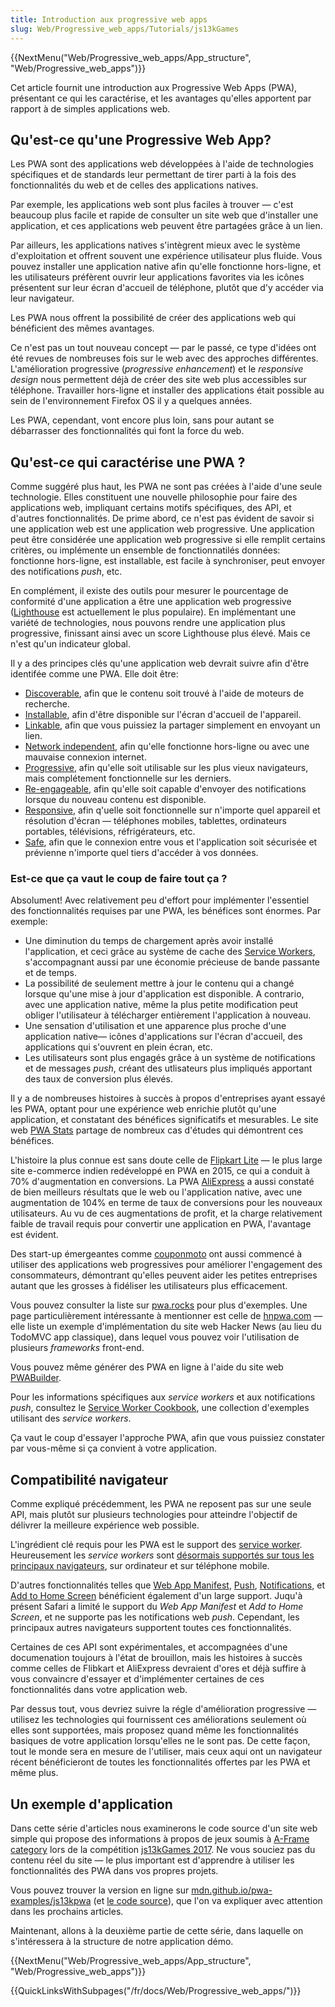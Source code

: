 ```yaml
---
title: Introduction aux progressive web apps
slug: Web/Progressive_web_apps/Tutorials/js13kGames
---
```


{{NextMenu("Web/Progressive_web_apps/App_structure", "Web/Progressive_web_apps")}}

Cet article fournit une introduction aux Progressive Web Apps (PWA), présentant ce qui les caractérise, et les avantages qu'elles apportent par rapport à de simples applications web.

## Qu'est-ce qu'une Progressive Web App?

Les PWA sont des applications web développées à l'aide de technologies spécifiques et de standards leur permettant de tirer parti à la fois des fonctionnalités du web et de celles des applications natives.

Par exemple, les applications web sont plus faciles à trouver — c'est beaucoup plus facile et rapide de consulter un site web que d'installer une application, et ces applications web peuvent être partagées grâce à un lien.

Par ailleurs, les applications natives s'intègrent mieux avec le système d'exploitation et offrent souvent une expérience utilisateur plus fluide. Vous pouvez installer une application native afin qu'elle fonctionne hors-ligne, et les utilisateurs préfèrent ouvrir leur applications favorites via les icônes présentent sur leur écran d'accueil de téléphone, plutôt que d'y accéder via leur navigateur.

Les PWA nous offrent la possibilité de créer des applications web qui bénéficient des mêmes avantages.

Ce n'est pas un tout nouveau concept — par le passé, ce type d'idées ont été revues de nombreuses fois sur le web avec des approches différentes. L'amélioration progressive (_progressive enhancement_) et le _responsive design_ nous permettent déjà de créer des site web plus accessibles sur téléphone. Travailler hors-ligne et installer des applications était possible au sein de l'environnement Firefox OS il y a quelques années.

Les PWA, cependant, vont encore plus loin, sans pour autant se débarrasser des fonctionnalités qui font la force du web.

## Qu'est-ce qui caractérise une PWA ?

Comme suggéré plus haut, les PWA ne sont pas créées à l'aide d'une seule technologie. Elles constituent une nouvelle philosophie pour faire des applications web, impliquant certains motifs spécifiques, des API, et d'autres fonctionnalités. De prime abord, ce n'est pas évident de savoir si une application web est une application web progressive. Une application peut être considérée une application web progressive si elle remplit certains critères, ou implémente un ensemble de fonctionnatilés données: fonctionne hors-ligne, est installable, est facile à synchroniser, peut envoyer des notifications _push_, etc.

En complément, il existe des outils pour mesurer le pourcentage de conformité d'une application a être une application web progressive ([Lighthouse](https://developers.google.com/web/tools/lighthouse/) est actuellement le plus populaire). En implémentant une variété de technologies, nous pouvons rendre une application plus progressive, finissant ainsi avec un score Lighthouse plus élevé. Mais ce n'est qu'un indicateur global.

Il y a des principes clés qu'une application web devrait suivre afin d'être identifée comme une PWA. Elle doit être:

- [Discoverable](/fr/docs/Web/Progressive_web_apps/Advantages#Discoverable), afin que le contenu soit trouvé à l'aide de moteurs de recherche.
- [Installable](/fr/docs/Web/Progressive_web_apps/Advantages#Installable), afin d'être disponible sur l'écran d'accueil de l'appareil.
- [Linkable](/fr/docs/Web/Progressive_web_apps/Advantages#Linkable), afin que vous puissiez la partager simplement en envoyant un lien.
- [Network independent](/fr/docs/Web/Progressive_web_apps/Advantages#Network_independent), afin qu'elle fonctionne hors-ligne ou avec une mauvaise connexion internet.
- [Progressive](/fr/docs/Web/Progressive_web_apps/Advantages#Progressive), afin qu'elle soit utilisable sur les plus vieux navigateurs, mais complétement fonctionnelle sur les derniers.
- [Re-engageable](/fr/docs/Web/Progressive_web_apps/Advantages#Re-engageable), afin qu'elle soit capable d'envoyer des notifications lorsque du nouveau contenu est disponible.
- [Responsive](/fr/docs/web/Progressive_web_apps/Advantages#Responsive), afin q'uelle soit fonctionnelle sur n'importe quel appareil et résolution d'écran — téléphones mobiles, tablettes, ordinateurs portables, télévisions, réfrigérateurs, etc.
- [Safe](/fr/docs/web/Progressive_web_apps/Advantages#Safe), afin que le connexion entre vous et l'application soit sécurisée et prévienne n'importe quel tiers d'accéder à vos données.

### Est-ce que ça vaut le coup de faire tout ça ?

Absolument! Avec relativement peu d'effort pour implémenter l'essentiel des fonctionnalités requises par une PWA, les bénéfices sont énormes. Par exemple:

- Une diminution du temps de chargement après avoir installé l'application, et ceci grâce au système de cache des [Service Workers](/fr/docs/Web/API/Service_Worker_API), s'accompagnant aussi par une économie précieuse de bande passante et de temps.
- La possibilité de seulement mettre à jour le contenu qui a changé lorsque qu'une mise à jour d'application est disponible. A contrario, avec une application native, même la plus petite modification peut obliger l'utilisateur à télécharger entièrement l'application à nouveau.
- Une sensation d'utilisation et une apparence plus proche d'une application native— icônes d'applications sur l'écran d'accueil, des applications qui s'ouvrent en plein écran, etc.
- Les utilisateurs sont plus engagés grâce à un système de notifications et de messages _push_, créant des utlisateurs plus impliqués apportant des taux de conversion plus élevés.

Il y a de nombreuses histoires à succès à propos d'entreprises ayant essayé les PWA, optant pour une expérience web enrichie plutôt qu'une application, et constatant des bénéfices significatifs et mesurables. Le site web [PWA Stats](https://www.pwastats.com/) partage de nombreux cas d'études qui démontrent ces bénéfices.

L'histoire la plus connue est sans doute celle de [Flipkart Lite](https://stories.flipkart.com/introducing-flipkart-lite/) — le plus large site e-commerce indien redéveloppé en PWA en 2015, ce qui a conduit à 70% d'augmentation en conversions. La PWA [AliExpress](https://m.aliexpress.com/) a aussi constaté de bien meilleurs résultats que le web ou l'application native, avec une augmentation de 104% en terme de taux de conversions pour les nouveaux utilisateurs. Au vu de ces augmentations de profit, et la charge relativement faible de travail requis pour convertir une application en PWA, l'avantage est évident.

Des start-up émergeantes comme [couponmoto](https://www.couponmoto.com/) ont aussi commencé à utiliser des applications web progressives pour améliorer l'engagement des consommateurs, démontrant qu'elles peuvent aider les petites entreprises autant que les grosses à fidéliser les utilisateurs plus efficacement.

Vous pouvez consulter la liste sur [pwa.rocks](https://pwa.rocks/) pour plus d'exemples. Une page particulièrement intéressante à mentionner est celle de [hnpwa.com](https://hnpwa.com/) — elle liste un exemple d'implémentation du site web Hacker News (au lieu du TodoMVC app classique), dans lequel vous pouvez voir l'utilisation de plusieurs _frameworks_ front-end.

Vous pouvez même générer des PWA en ligne à l'aide du site web [PWABuilder](https://www.pwabuilder.com/).

Pour les informations spécifiques aux _service workers_ et aux notifications _push_, consultez le [Service Worker Cookbook](https://github.com/mdn/serviceworker-cookbook/), une collection d'exemples utilisant des _service workers_.

Ça vaut le coup d'essayer l'approche PWA, afin que vous puissiez constater par vous-même si ça convient à votre application.

## Compatibilité navigateur

Comme expliqué précédemment, les PWA ne reposent pas sur une seule API, mais plutôt sur plusieurs technologies pour atteindre l'objectif de délivrer la meilleure expérience web possible.

L'ingrédient clé requis pour les PWA est le support des [service worker](/fr/docs/Web/API/Service_Worker_API). Heureusement les _service workers_ sont [désormais supportés sur tous les principaux navigateurs](https://jakearchibald.github.io/isserviceworkerready/), sur ordinateur et sur téléphone mobile.

D'autres fonctionnalités telles que [Web App Manifest](/fr/docs/Web/Manifest), [Push](/fr/docs/Web/API/Push_API), [Notifications](/fr/docs/Web/API/Notifications_API), et [Add to Home Screen](/fr/docs/Web/Progressive_web_apps/Add_to_home_screen) bénéficient également d'un large support. Juqu'à présent Safari a limité le support du _Web App Manifest_ et _Add to Home Screen_, et ne supporte pas les notifications web _push_. Cependant, les principaux autres navigateurs supportent toutes ces fonctionnalités.

Certaines de ces API sont expérimentales, et accompagnées d'une documenation toujours à l'état de brouillon, mais les histoires à succès comme celles de Flibkart et AliExpress devraient d'ores et déjà suffire à vous convaincre d'essayer et d'implémenter certaines de ces fonctionnalités dans votre application web.

Par dessus tout, vous devriez suivre la régle d'amélioration progressive — utilisez les technologies qui fournissent ces améliorations seulement où elles sont supportées, mais proposez quand même les fonctionnalités basiques de votre application lorsqu'elles ne le sont pas. De cette façon, tout le monde sera en mesure de l'utiliser, mais ceux aqui ont un navigateur récent bénéficieront de toutes les fonctionnalités offertes par les PWA et même plus.

## Un exemple d'application

Dans cette série d'articles nous examinerons le code source d'un site web simple qui propose des informations à propos de jeux soumis à [A-Frame category](http://js13kgames.com/aframe) lors de la compétition [js13kGames 2017](http://2017.js13kgames.com/). Ne vous souciez pas du contenu réel du site — le plus important est d'apprendre à utiliser les fonctionnalités des PWA dans vos propres projets.

Vous pouvez trouver la version en ligne sur [mdn.github.io/pwa-examples/js13kpwa](https://mdn.github.io/pwa-examples/js13kpwa/) (et [le code source](https://github.com/mdn/pwa-examples/tree/master/js13kpwa)), que l'on va expliquer avec attention dans les prochains articles.

Maintenant, allons à la deuxième partie de cette série, dans laquelle on s'intéressera à la structure de notre application démo.

{{NextMenu("Web/Progressive_web_apps/App_structure", "Web/Progressive_web_apps")}}

{{QuickLinksWithSubpages("/fr/docs/Web/Progressive_web_apps/")}}
